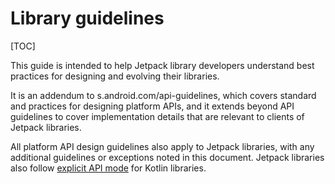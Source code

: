 # Library guidelines

[TOC]

This guide is intended to help Jetpack library developers understand best
practices for designing and evolving their libraries.

It is an addendum to
s.android.com/api-guidelines,
which covers standard and practices for designing platform APIs, and it extends
beyond API guidelines to cover implementation details that are relevant to
clients of Jetpack libraries.

All platform API design guidelines also apply to Jetpack libraries, with any
additional guidelines or exceptions noted in this document. Jetpack libraries
also follow
[explicit API mode](https://kotlinlang.org/docs/reference/whatsnew14.html#explicit-api-mode-for-library-authors)
for Kotlin libraries.

<!--#include file="/company/teams/androidx/api_guidelines/modules.md"-->

<!--#include file="/company/teams/androidx/api_guidelines/platform_compat.md"-->

<!--#include file="/company/teams/androidx/api_guidelines/compat.md"-->

<!--#include file="/company/teams/androidx/api_guidelines/deprecation.md"-->

<!--#include file="/company/teams/androidx/api_guidelines/resources.md"-->

<!--#include file="/company/teams/androidx/api_guidelines/dependencies.md"-->

<!--#include file="/company/teams/androidx/api_guidelines/functionality.md"-->

<!--#include file="/company/teams/androidx/api_guidelines/annotations.md"-->

<!--#include file="/company/teams/androidx/api_guidelines/async.md"-->

<!--#include file="/company/teams/androidx/api_guidelines/processors.md"-->

<!--#include file="/company/teams/androidx/api_guidelines/kotlin.md"-->

<!--#include file="/company/teams/androidx/api_guidelines/testing.md"-->

<!--#include file="/company/teams/androidx/api_guidelines/checks.md"-->

<!--#include file="/company/teams/androidx/api_guidelines/behavior_changes.md"-->

<!--#include file="/company/teams/androidx/api_guidelines/samples.md"-->

